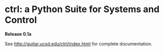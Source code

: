 # ctrl: a Python Suite for Systems and Control

**Release 0.1a**

See http://guitar.ucsd.edu/ctrl/index.html for complete documentation.
